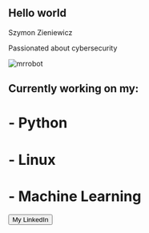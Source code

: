 ## Hello world
Szymon Zieniewicz

Passionated about cybersecurity


![mrrobot](https://user-images.githubusercontent.com/64652568/98461315-77533c80-21ab-11eb-851f-bfc2bb511513.gif)
          
              






## Currently working on my:

# - Python
# - Linux
# - Machine Learning

<a href="https://www.linkedin.com/in/szymon-zieniewicz-38345b231/" target="_blank">
  <button>My LinkedIn</button>
</a>

